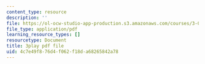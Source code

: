 ```yaml
---
content_type: resource
description: ''
file: https://ol-ocw-studio-app-production.s3.amazonaws.com/courses/3-091sc-introduction-to-solid-state-chemistry-fall-2010/4c7e49f876d4f062f18da68265842a78_qKh4mOlEZpE.pdf
file_type: application/pdf
learning_resource_types: []
resourcetype: Document
title: 3play pdf file
uid: 4c7e49f8-76d4-f062-f18d-a68265842a78
---
```

